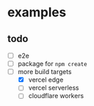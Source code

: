 # examples

## todo

- [ ] e2e
- [ ] package for `npm create`
- [ ] more build targets
  - [x] vercel edge
  - [ ] vercel serverless
  - [ ] cloudflare workers
